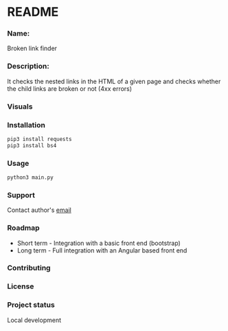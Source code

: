 # README

### Name: 
Broken link finder

### Description:
It checks the nested links in the HTML of a given page and checks whether the child links are broken or not (4xx errors)

### Visuals


### Installation
```python
pip3 install requests
pip3 install bs4
```


### Usage
```python
python3 main.py
```


### Support
Contact author's [email](carlos.jesus.caro@gmail.com)


### Roadmap
- Short term - Integration with a basic front end (bootstrap)
- Long term - Full integration with an Angular based front end


### Contributing


### License


### Project status
Local development



